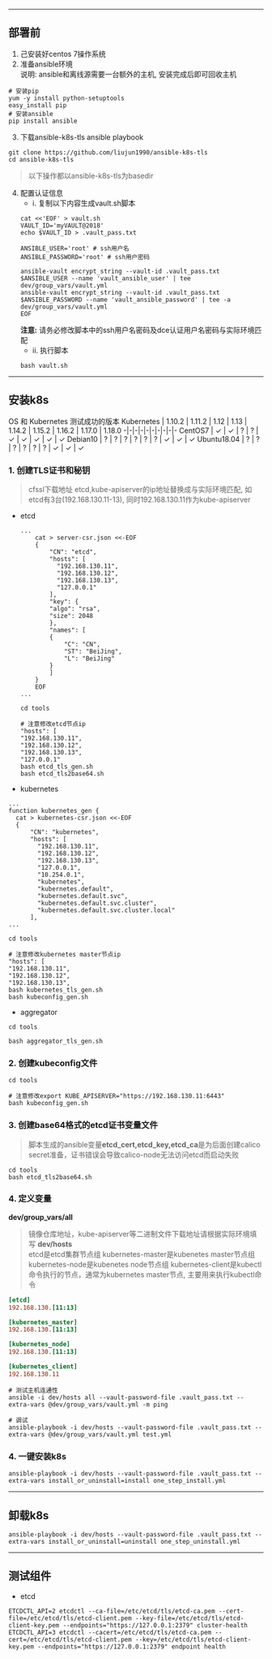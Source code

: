 -------------------------------------------------------------------------------
## 部署前 ##
1. 己安装好centos 7操作系统
2. 准备ansible环境  
说明: ansible和离线源需要一台额外的主机, 安装完成后即可回收主机

``` shell
# 安装pip
yum -y install python-setuptools
easy_install pip
# 安装ansible
pip install ansible
```

3. 下载ansible-k8s-tls ansible playbook
``` shell
git clone https://github.com/liujun1990/ansible-k8s-tls
cd ansible-k8s-tls
```
> 以下操作都以ansible-k8s-tls为basedir

4. 配置认证信息
	- i. 复制以下内容生成vault.sh脚本
	``` shell
	cat <<'EOF' > vault.sh
	VAULT_ID='myVAULT@2018'
	echo $VAULT_ID > .vault_pass.txt

	ANSIBLE_USER='root' # ssh用户名
	ANSIBLE_PASSWORD='root' # ssh用户密码

	ansible-vault encrypt_string --vault-id .vault_pass.txt $ANSIBLE_USER --name 'vault_ansible_user' | tee dev/group_vars/vault.yml
	ansible-vault encrypt_string --vault-id .vault_pass.txt $ANSIBLE_PASSWORD --name 'vault_ansible_password' | tee -a dev/group_vars/vault.yml
	EOF
	```
	**注意:** 请务必修改脚本中的ssh用户名密码及dce认证用户名密码与实际环境匹配
	- ii. 执行脚本
	``` shell
	bash vault.sh
	```
  

-------------------------------------------------------------------------------
## 安装k8s ##
OS 和 Kubernetes 测试成功的版本
Kubernetes | 1.10.2 | 1.11.2 | 1.12 | 1.13 | 1.14.2 | 1.15.2 | 1.16.2 | 1.17.0 | 1.18.0 
-|-|-|-|-|-|-|-|-|-
CentOS7 | ✓ | ✓ | ? | ? | ✓ | ✓ | ✓ | ✓ | ✓ 
Debian10 | ? | ? | ? | ? | ? | ? | ✓ | ✓ | ✓ 
Ubuntu18.04 | ? | ? | ? | ? | ? | ? | ✓ | ✓ | ✓ 

### 1. 创建TLS证书和秘钥 ###
> cfssl下载地址
> etcd,kube-apiserver的ip地址替换成与实际环境匹配, 如etcd有3台(192.168.130.11-13), 同时192.168.130.11作为kube-apiserver
 - etcd

   ```shell
   ...
       cat > server-csr.json <<-EOF
       {
           "CN": "etcd",
           "hosts": [
             "192.168.130.11",
             "192.168.130.12",
             "192.168.130.13",
             "127.0.0.1"
           ],
           "key": {
           "algo": "rsa",
           "size": 2048
           },
           "names": [
           {
               "C": "CN",
               "ST": "BeiJing",
               "L": "BeiJing"
           }
           ]
       }
       EOF
   ...
   ```

   ```shell
   cd tools
   
   # 注意修改etcd节点ip 
   "hosts": [
   "192.168.130.11",
   "192.168.130.12",
   "192.168.130.13",
   "127.0.0.1"
   bash etcd_tls_gen.sh
   bash etcd_tls2base64.sh
   ```

   

 - kubernetes

  ```shell
  ...
  function kubernetes_gen {
  	cat > kubernetes-csr.json <<-EOF
  	{
  	    "CN": "kubernetes",
  	    "hosts": [
  	      "192.168.130.11",
  	      "192.168.130.12",
  	      "192.168.130.13",
  	      "127.0.0.1",
  	      "10.254.0.1",
  	      "kubernetes",
  	      "kubernetes.default",
  	      "kubernetes.default.svc",
  	      "kubernetes.default.svc.cluster",
  	      "kubernetes.default.svc.cluster.local"
  	    ],
  ...
  ```

  ```shell
  cd tools
  
  # 注意修改kubernetes master节点ip
  "hosts": [
  "192.168.130.11",
  "192.168.130.12",
  "192.168.130.13",
  bash kubernetes_tls_gen.sh
  bash kubeconfig_gen.sh
  ```


   

 - aggregator
  ```shell
  cd tools
  
  bash aggregator_tls_gen.sh
  ```


### 2. 创建kubeconfig文件 ###
``` shell
cd tools

# 注意修改export KUBE_APISERVER="https://192.168.130.11:6443"
bash kubeconfig_gen.sh
```
### 3. 创建base64格式的etcd证书变量文件 ###
> 脚本生成的ansible变量**etcd_cert,etcd_key,etcd_ca**是为后面创建calico secret准备，证书错误会导致calico-node无法访问etcd而启动失败
``` shell
cd tools
bash etcd_tls2base64.sh
```
### 4. 定义变量 ###
**dev/group_vars/all**    
> 镜像仓库地址，kube-apiserver等二进制文件下载地址请根据实际环境填写
**dev/hosts**  
> etcd是etcd集群节点组
> kubernetes-master是kubenetes master节点组
> kubernetes-node是kubenetes node节点组
> kubernetes-client是kubectl命令执行的节点，通常为kubernetes master节点, 主要用来执行kubectl命令
``` ini
[etcd]
192.168.130.[11:13]

[kubernetes_master]
192.168.130.[11:13]

[kubernetes_node]
192.168.130.[11:13]

[kubernetes_client]
192.168.130.11
```
```
# 测试主机连通性
ansible -i dev/hosts all --vault-password-file .vault_pass.txt --extra-vars @dev/group_vars/vault.yml -m ping

# 调试
ansible-playbook -i dev/hosts --vault-password-file .vault_pass.txt --extra-vars @dev/group_vars/vault.yml test.yml
```
### 4. 一键安装k8s ###
``` shell
ansible-playbook -i dev/hosts --vault-password-file .vault_pass.txt --extra-vars install_or_uninstall=install one_step_install.yml
```



-------------------------------------------------------------------------------
## 卸载k8s ##
``` shell
ansible-playbook -i dev/hosts --vault-password-file .vault_pass.txt --extra-vars install_or_uninstall=uninstall one_step_uninstall.yml
```



-------------------------------------------------------------------------------
## 测试组件 ## 
- etcd
```shell
ETCDCTL_API=2 etcdctl --ca-file=/etc/etcd/tls/etcd-ca.pem --cert-file=/etc/etcd/tls/etcd-client.pem --key-file=/etc/etcd/tls/etcd-client-key.pem --endpoints="https://127.0.0.1:2379" cluster-health
ETCDCTL_API=3 etcdctl --cacert=/etc/etcd/tls/etcd-ca.pem --cert=/etc/etcd/tls/etcd-client.pem --key=/etc/etcd/tls/etcd-client-key.pem --endpoints="https://127.0.0.1:2379" endpoint health
```
